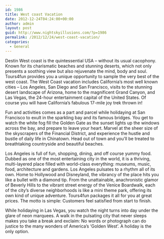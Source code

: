 ```yaml
---
id: 1986
title: West coast Vacation
date: 2012-12-24T04:24:00+00:00
author: admin
layout: post
guid: http://www.nightskyillusions.com/?p=1986
permalink: /2012/12/24/west-coast-vacation/
categories:
  - General
---
```

Destin West coast is the quintessential USA – without its usual cacophony. Known for its charismatic beaches and stunning deserts, which not only presents a soothing view but also rejuvenate the mind, body and soul. Tours4fun provides you a unique opportunity to sample the very best of the west coast. The West Coast vacation includes California&#8217;s most well known cities &#8211; Los Angeles, San Diego and San Francisco, visits to the stunning desert landscape of Arizona, home to the magnificent Grand Canyon, and Las Vegas, the 24-hour entertainment capital of the United States. Of course you will have California&#8217;s fabulous 17-mile joy trek thrown in!

Fun and activities comes as a part and parcel while holidaying at San Francisco to exult in the sparkling bay and its famous bridges. You get to watch the white fog fill the Golden Gate as the sunset lights up the windows across the bay, and prepare to leave your heart. Marvel at the sheer size of the skyscrapers of the Financial District, and experience the hustle and bustle of daily life in Chinatown. Head out of town and you&#8217;ll be treated to breathtaking countryside and beautiful beaches.

Los Angeles is full of fun, shopping, dining, and off course yummy food. Dubbed as one of the most entertaining city in the world, it is a thriving, multi-layered place filled with world-class everything: museums, music, food, architecture and gardens. Los Angeles pulsates to a rhythm all of its own. Home to Hollywood and Disneyland, the vibrancy of the place hits you like a bullet with a diamond tip. From the unattainable, anachronistic glamor of Beverly Hills to the vibrant street energy of the Venice Boardwalk, each of the city&#8217;s diverse neighborhoods is like a mini theme park, offering its own kind of unique adventure. Tours4fun packages it all for you at great prices. The motto is simple: Customers feel satisfied from start to finish.

While holidaying in Las Vegas, you watch the night turns into day under the glare of neon marquees. A walk in the pulsating city that never sleeps makes you take a break and exclaim: No words or photograph can do justice to the many wonders of America&#8217;s &#8216;Golden West&#8217;. A holiday is the only option.